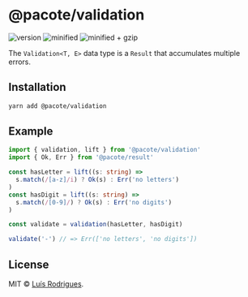 # @pacote/validation

![version](https://badgen.net/npm/v/@pacote/validation)
![minified](https://badgen.net/bundlephobia/min/@pacote/validation)
![minified + gzip](https://badgen.net/bundlephobia/minzip/@pacote/validation)

The `Validation<T, E>` data type is a `Result` that accumulates multiple
errors.

## Installation

```bash
yarn add @pacote/validation
```

## Example

```typescript
import { validation, lift } from '@pacote/validation'
import { Ok, Err } from '@pacote/result'

const hasLetter = lift((s: string) =>
  s.match(/[a-z]/i) ? Ok(s) : Err('no letters')
)
const hasDigit = lift((s: string) =>
  s.match(/[0-9]/) ? Ok(s) : Err('no digits')
)

const validate = validation(hasLetter, hasDigit)

validate('-') // => Err(['no letters', 'no digits'])
```

## License

MIT © [Luís Rodrigues](https://goblindegook.com).
